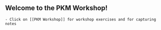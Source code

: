 ## Welcome to the PKM Workshop!
	- Click on [[PKM Workshop]] for workshop exercises and for capturing notes